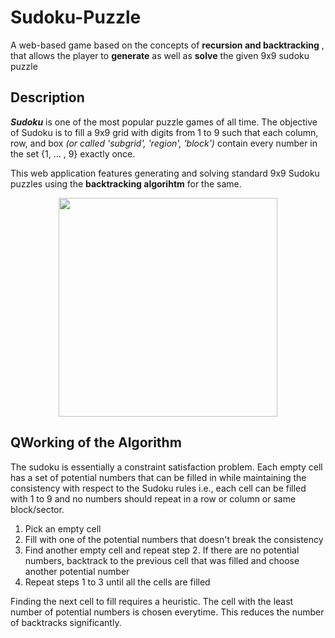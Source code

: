 # Sudoku-Puzzle
A web-based game based on the concepts of **recursion and backtracking** , that allows the player to **generate** as well as **solve** the given 9x9 sudoku puzzle


## Description
**_Sudoku_** is one of the most popular puzzle games of all time. The objective of Sudoku is to fill a 9x9 grid with digits from 1 to 9 such that each column, row, and box *(or called 'subgrid', 'region', 'block')* contain every number in the set {1, ... , 9} exactly once.

This web application features generating and solving standard 9x9 Sudoku puzzles using the **backtracking algorihtm** for the same.

<p align="center">
    <img src="https://user-images.githubusercontent.com/95221972/181866479-27f021db-759d-4c69-8f1f-41d0360cc851.png" width=350>
</p>

## QWorking of the Algorithm 
The sudoku is essentially a constraint satisfaction problem. Each empty cell has a set of potential numbers that can be filled in while maintaining the consistency with respect to the Sudoku rules i.e., each cell can be filled with 1 to 9 and no numbers should repeat in a row or column or same block/sector.

1. Pick an empty cell
2. Fill with one of the potential numbers that doesn't break the consistency
3. Find another empty cell and repeat step 2. If there are no potential numbers, backtrack to the previous cell that was filled and choose another potential number
4. Repeat steps 1 to 3 until all the cells are filled

Finding the next cell to fill requires a heuristic. The cell with the least number of potential numbers is chosen everytime. This reduces the number of backtracks significantly.
